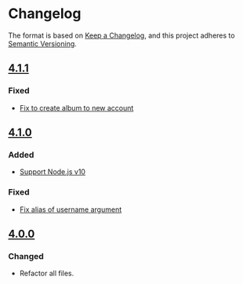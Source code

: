 # Changelog

The format is based on [Keep a Changelog](https://keepachangelog.com/en/1.0.0/),
and this project adheres to [Semantic Versioning](https://semver.org/spec/v2.0.0.html).

## [4.1.1]

### Fixed

- [Fix to create album to new account](https://github.com/3846masa/upload-gphotos/pull/453)

## [4.1.0]

### Added

- [Support Node.js v10](https://github.com/3846masa/upload-gphotos/pull/450)

### Fixed

- [Fix alias of username argument](https://github.com/3846masa/upload-gphotos/pull/451)

## [4.0.0]

### Changed

- Refactor all files.

[4.1.1]: https://github.com/3846masa/upload-gphotos/releases/tag/v4.1.1
[4.1.0]: https://github.com/3846masa/upload-gphotos/releases/tag/v4.1.0
[4.0.0]: https://github.com/3846masa/upload-gphotos/releases/tag/v4.0.0
